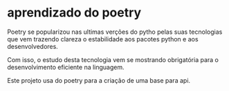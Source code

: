 # aprendizado do poetry

Poetry se popularizou nas ultimas verções do pytho pelas suas tecnologias que vem trazendo clareza o estabilidade aos pacotes python e aos desenvolvedores.

Com isso, o estudo desta tecnologia vem se mostrando obrigatória para o desenvolvimento eficiente na linguagem.

Este projeto usa do poetry para a criação de uma base para api.